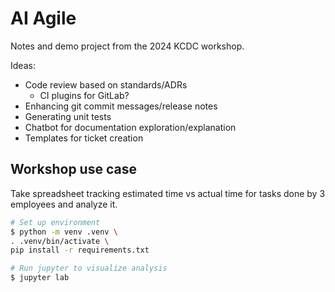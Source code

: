 # AI Agile 

Notes and demo project from the 2024 KCDC workshop.

Ideas:

- Code review based on standards/ADRs
    - CI plugins for GitLab?
- Enhancing git commit messages/release notes
- Generating unit tests
- Chatbot for documentation exploration/explanation
- Templates for ticket creation

## Workshop use case

Take spreadsheet tracking estimated time vs actual time for tasks done by 3 employees and analyze it.

```bash
# Set up environment
$ python -m venv .venv \
. .venv/bin/activate \
pip install -r requirements.txt

# Run jupyter to visualize analysis
$ jupyter lab 
```

